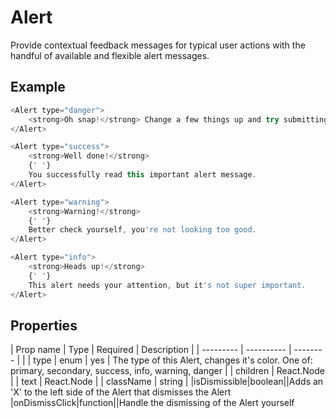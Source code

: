 # Alert

Provide contextual feedback messages for typical user actions with the handful of available and flexible alert messages.

## Example

```javascript
<Alert type="danger">
    <strong>Oh snap!</strong> Change a few things up and try submitting again.
</Alert>

<Alert type="success">
    <strong>Well done!</strong>
    {' '}
    You successfully read this important alert message.
</Alert>

<Alert type="warning">
    <strong>Warning!</strong>
    {' '}
    Better check yourself, you're not looking too good.
</Alert>

<Alert type="info">
    <strong>Heads up!</strong>
    {' '}
    This alert needs your attention, but it's not super important.
</Alert>
```

## Properties

| Prop name | Type | Required | Description |
| --------- | ---------- | -------- | |
| type | enum | yes | The type of this Alert, changes it's color. One of: primary, secondary, success, info, warning, danger |
| children | React.Node |
| text | React.Node |
| className | string |
|isDismissible|boolean||Adds an 'X' to the left side of the Alert that dismisses the Alert
|onDismissClick|function||Handle the dismissing of the Alert yourself

